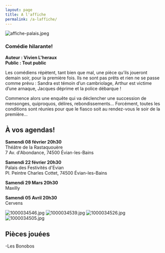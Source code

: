 ```yaml
---
layout: page
title: A l'affiche
permalink: /a-laffiche/
---
```


![affiche-palais.jpeg]({{site.baseurl}}/affiche-palais.jpeg)


### Comédie hilarante!
**Auteur : Vivien L'heraux**  
**Public : Tout public**  

Les comédiens répètent, tant bien que mal, une pièce qu’ils joueront demain soir, pour la première fois.
Ils ne sont pas prêts et rien ne se passe comme prévu : Sandra est témoin d’un cambriolage, Arthur est victime d’une arnaque, Jacques déprime et la police débarque !

Commence alors une enquête qui va déclencher une succession de mensonges, quiproquos, délires, rebondissements…
Forcément, toutes les conditions sont réunies pour que le fiasco soit au rendez-vous le soir de la première…

## À vos agendas!

**Samendi 08 février 20h30**  
Théâtre de la Rastaquouère  
7 Av. d'Abondance, 74500 Évian-les-Bains

**Samendi 22 février 20h30**  
Palais des Festivités d'Evian  
Pl. Peintre Charles Cottet, 74500 Évian-les-Bains

**Samendi 29 Mars 20h30**  
Maxilly

**Samendi 05 Avril 20h30**  
Cervens

![1000034546.jpg]({{site.baseurl}}/1000034546.jpg) ![1000034539.jpg]({{site.baseurl}}/1000034539.jpg) ![1000034526.jpg]({{site.baseurl}}/1000034526.jpg)
![1000034505.jpg]({{site.baseurl}}/1000034505.jpg)


## Pièces jouées
-Les Bonobos
